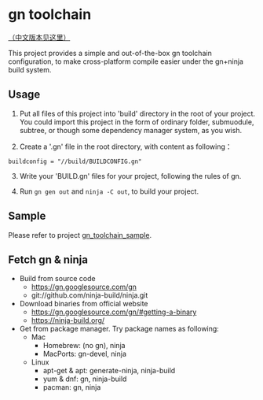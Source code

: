 # gn toolchain

[（中文版本见这里）](README_zh.md)

This project provides a simple and out-of-the-box gn toolchain configuration, to make cross-platform compile easier under the gn+ninja build system.

## Usage

1. Put all files of this project into 'build' directory in the root of your project. You could import this project in the form of ordinary folder, submuodule, subtree, or though some dependency manager system, as you wish.

2. Create a '.gn' file in the root directory, with content as following：

```gn
buildconfig = "//build/BUILDCONFIG.gn"
```

3. Write your 'BUILD.gn' files for your project, following the rules of gn.

4. Run `gn gen out` and `ninja -C out`, to build your project.

## Sample

Please refer to project [gn_toolchain_sample](../../../gn_toolchain_sample).

## Fetch gn & ninja

* Build from source code
  * https://gn.googlesource.com/gn
  * git://github.com/ninja-build/ninja.git
* Download binaries from official website
  * https://gn.googlesource.com/gn/#getting-a-binary
  * https://ninja-build.org/
* Get from package manager. Try package names as following:
  * Mac
    * Homebrew: (no gn), ninja
    * MacPorts: gn-devel, ninja
  * Linux
    * apt-get & apt: generate-ninja, ninja-build
    * yum & dnf: gn, ninja-build
    * pacman: gn, ninja
